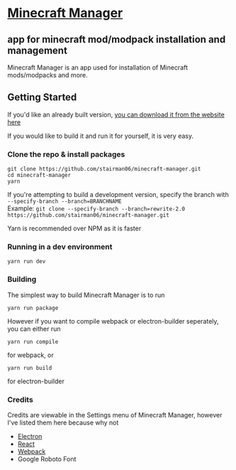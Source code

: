 # [Minecraft Manager](https://theemeraldtree.net/mcm/)
## app for minecraft mod/modpack installation and management

Minecraft Manager is an app used for installation of Minecraft mods/modpacks and more.

## Getting Started
If you'd like an already built version, [you can download it from the website here](https://theemeraldtree.net/mcm/download)

If you would like to build it and run it for yourself, it is very easy.
### Clone the repo & install packages
```
git clone https://github.com/stairman06/minecraft-manager.git
cd minecraft-manager
yarn
```
If you're attempting to build a development version, specify the branch with ```--specify-branch --branch=BRANCHNAME```  
Example: ```git clone --specify-branch --branch=rewrite-2.0 https://github.com/stairman06/minecraft-manager.git```

Yarn is recommended over NPM as it is faster

### Running in a dev environment
```
yarn run dev
```

### Building
The simplest way to build Minecraft Manager is to run
```
yarn run package
```

However if you want to compile webpack or electron-builder seperately, you can either run
```
yarn run compile
```
for webpack, or
```
yarn run build
```
for electron-builder


### Credits
Credits are viewable in the Settings menu of Minecraft Manager, however I've listed them here because why not
- [Electron](https://electronjs.org)
- [React](https://reactjs.org)
- [Webpack](https://webpack.js.org)
- Google Roboto Font
